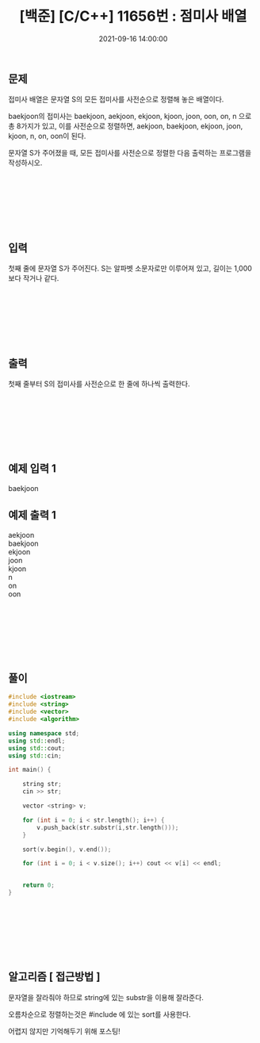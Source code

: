 ﻿---
title: "[백준] [C/C++] 11656번 : 점미사 배열"
date: 2021-09-16 14:00:00
categories:
- 백준
tags:
- 백준
- 알고리즘
- 문자열
---

## 문제

접미사 배열은 문자열 S의 모든 접미사를 사전순으로 정렬해 놓은 배열이다.

baekjoon의 접미사는 baekjoon, aekjoon, ekjoon, kjoon, joon, oon, on, n 으로 총 8가지가 있고, 이를 사전순으로 정렬하면, aekjoon, baekjoon, ekjoon, joon, kjoon, n, on, oon이 된다.

문자열 S가 주어졌을 때, 모든 접미사를 사전순으로 정렬한 다음 출력하는 프로그램을 작성하시오.

<br><br><br><br><br><br>

  

## 입력

첫째 줄에 문자열 S가 주어진다. S는 알파벳 소문자로만 이루어져 있고, 길이는 1,000보다 작거나 같다.

<br><br><br><br><br><br>

  

## 출력
첫째 줄부터 S의 접미사를 사전순으로 한 줄에 하나씩 출력한다.

<br><br><br><br><br><br>

  

## 예제 입력 1
baekjoon

## 예제 출력 1
aekjoon  
baekjoon  
ekjoon  
joon  
kjoon  
n  
on  
oon  

<br><br><br><br><br><br>

## 풀이
```c++
#include <iostream>
#include <string>
#include <vector>
#include <algorithm>

using namespace std;
using std::endl;
using std::cout;
using std::cin;

int main() {

	string str;
	cin >> str;

	vector <string> v;

	for (int i = 0; i < str.length(); i++) {
		v.push_back(str.substr(i,str.length()));
	}

	sort(v.begin(), v.end());

	for (int i = 0; i < v.size(); i++) cout << v[i] << endl;
	

	return 0;
}
```

<br><br><br><br><br><br>

## 알고리즘 [ 접근방법 ]

문자열을 잘라줘야 하므로 string에 있는 substr을 이용해 잘라준다.

오름차순으로 정렬하는것은 #include <algorithm>에 있는 sort를 사용한다.

어렵지 않지만 기억해두기 위해 포스팅!
